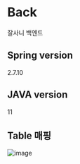# Back
잘사니 백엔드

## Spring version 
2.7.10
## JAVA version
11

## Table 매핑
![image](https://github.com/a-day-s-journey/jalsani-server/assets/48624076/0044d12d-c01b-490d-965f-df997419e239)

